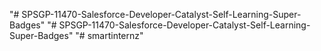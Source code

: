 "# SPSGP-11470-Salesforce-Developer-Catalyst-Self-Learning-Super-Badges" 
"# SPSGP-11470-Salesforce-Developer-Catalyst-Self-Learning-Super-Badges" 
"# smartinternz" 
